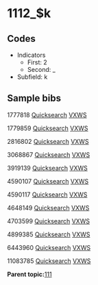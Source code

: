 # 1112\_$k

## Codes

-   Indicators
    -   First: 2
    -   Second: \_
-   Subfield: k

## Sample bibs

1777818 [Quicksearch](https://search.library.yale.edu/catalog/1777818) [VXWS](http://prodorbis.library.yale.edu:7014/vxws/GetHoldingsService?bibId=1777818)

1779859 [Quicksearch](https://search.library.yale.edu/catalog/1779859) [VXWS](http://prodorbis.library.yale.edu:7014/vxws/GetHoldingsService?bibId=1779859)

2816802 [Quicksearch](https://search.library.yale.edu/catalog/2816802) [VXWS](http://prodorbis.library.yale.edu:7014/vxws/GetHoldingsService?bibId=2816802)

3068867 [Quicksearch](https://search.library.yale.edu/catalog/3068867) [VXWS](http://prodorbis.library.yale.edu:7014/vxws/GetHoldingsService?bibId=3068867)

3919139 [Quicksearch](https://search.library.yale.edu/catalog/3919139) [VXWS](http://prodorbis.library.yale.edu:7014/vxws/GetHoldingsService?bibId=3919139)

4590107 [Quicksearch](https://search.library.yale.edu/catalog/4590107) [VXWS](http://prodorbis.library.yale.edu:7014/vxws/GetHoldingsService?bibId=4590107)

4590117 [Quicksearch](https://search.library.yale.edu/catalog/4590117) [VXWS](http://prodorbis.library.yale.edu:7014/vxws/GetHoldingsService?bibId=4590117)

4648149 [Quicksearch](https://search.library.yale.edu/catalog/4648149) [VXWS](http://prodorbis.library.yale.edu:7014/vxws/GetHoldingsService?bibId=4648149)

4703599 [Quicksearch](https://search.library.yale.edu/catalog/4703599) [VXWS](http://prodorbis.library.yale.edu:7014/vxws/GetHoldingsService?bibId=4703599)

4899385 [Quicksearch](https://search.library.yale.edu/catalog/4899385) [VXWS](http://prodorbis.library.yale.edu:7014/vxws/GetHoldingsService?bibId=4899385)

6443960 [Quicksearch](https://search.library.yale.edu/catalog/6443960) [VXWS](http://prodorbis.library.yale.edu:7014/vxws/GetHoldingsService?bibId=6443960)

11083785 [Quicksearch](https://search.library.yale.edu/catalog/11083785) [VXWS](http://prodorbis.library.yale.edu:7014/vxws/GetHoldingsService?bibId=11083785)

**Parent topic:**[111](../../tags/111/111.md)

